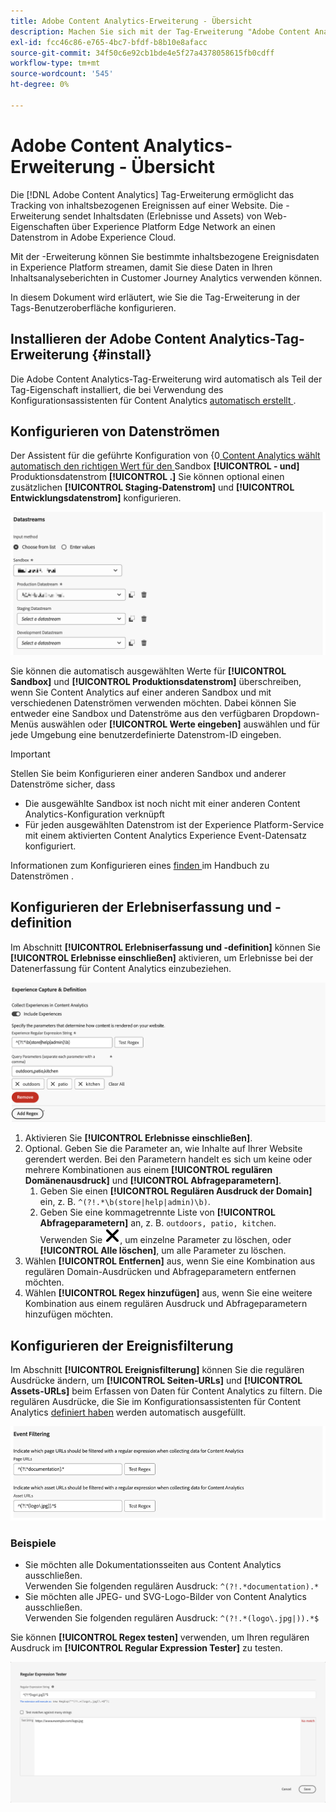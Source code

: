 ```yaml
---
title: Adobe Content Analytics-Erweiterung - Übersicht
description: Machen Sie sich mit der Tag-Erweiterung "Adobe Content Analytics" in Adobe Experience Platform vertraut.
exl-id: fcc46c86-e765-4bc7-bfdf-b8b10e8afacc
source-git-commit: 34f50c6e92cb1bde4e5f27a4378058615fb0cdff
workflow-type: tm+mt
source-wordcount: '545'
ht-degree: 0%

---
```


# Adobe Content Analytics-Erweiterung - Übersicht

Die [!DNL Adobe Content Analytics] Tag-Erweiterung ermöglicht das Tracking von inhaltsbezogenen Ereignissen auf einer Website. Die -Erweiterung sendet Inhaltsdaten (Erlebnisse und Assets) von Web-Eigenschaften über Experience Platform Edge Network an einen Datenstrom in Adobe Experience Cloud.

Mit der -Erweiterung können Sie bestimmte inhaltsbezogene Ereignisdaten in Experience Platform streamen, damit Sie diese Daten in Ihren Inhaltsanalyseberichten in Customer Journey Analytics verwenden können.

In diesem Dokument wird erläutert, wie Sie die Tag-Erweiterung in der Tags-Benutzeroberfläche konfigurieren.

## Installieren der Adobe Content Analytics-Tag-Erweiterung {#install}

Die Adobe Content Analytics-Tag-Erweiterung wird automatisch als Teil der Tag-Eigenschaft installiert, die bei Verwendung des Konfigurationsassistenten für Content Analytics [automatisch erstellt ](https://experienceleague.adobe.com/de/docs/analytics-platform/using/content-analytics/configuration/guided).

<!--
### Manual installation

In case of a manual configuration, the Adobe Content Analytics tag extension needs a property to be installed on. If you have not done so already, see the documentation on [creating a tag property](https://experienceleague.adobe.com/de/docs/platform-learn/implement-in-websites/configure-tags/create-a-property).

After you have created a property or when you select the property created using the [Content Analytics guided configuration wizard](https://experienceleague.adobe.com/de/docs/analytics-platform/using/content-analytics/configuration/guided), open the property and select the **[!UICONTROL Extensions]** tab on the left side bar.

Select the **[!UICONTROL Catalog]** tab. From the list of available extensions, find the **[!DNL Adobe Content Analytics]** extension and select **[!UICONTROL Install]**.

![Image showing the Tags UI with the Web SDK extension selected](assets/aca-tag-install.png)

After selecting **[!UICONTROL Install]**, you must configure the Adobe Content Analytics tag extension and save the configuration.
-->

<!--
## Configure schema

The [Content Analytics guided configuration wizard](https://experienceleague.adobe.com/de/docs/analytics-platform/using/content-analytics/configuration/guided) automatically populates the proper value for the **[!UICONTROL Tenant Schema Name]**. 

![Image that shows the Schema configuration of the Adobe Content Analytics tag extension in the Tags UI](assets/aca-tag-schema.png)

>[!WARNING]
>
>Do not modify the value for **[!UICONTROL Tenant Schema Name]**.

-->

## Konfigurieren von Datenströmen

Der Assistent für die geführte Konfiguration von &lbrace;0[ Content Analytics wählt automatisch den richtigen Wert für den ](https://experienceleague.adobe.com/de/docs/analytics-platform/using/content-analytics/configuration/guided)Sandbox **[!UICONTROL - und]** Produktionsdatenstrom **[!UICONTROL .]** Sie können optional einen zusätzlichen **[!UICONTROL Staging-Datenstrom]** und **[!UICONTROL Entwicklungsdatenstrom]** konfigurieren.

![Bild, das die Konfiguration der Datenströme der Tag-Erweiterung &quot;Adobe Content Analytics&quot; in der Tags-Benutzeroberfläche anzeigt](assets/aca-tag-datastreams.png)

Sie können die automatisch ausgewählten Werte für **[!UICONTROL Sandbox]** und **[!UICONTROL Produktionsdatenstrom]** überschreiben, wenn Sie Content Analytics auf einer anderen Sandbox und mit verschiedenen Datenströmen verwenden möchten. Dabei können Sie entweder eine Sandbox und Datenströme aus den verfügbaren Dropdown-Menüs auswählen oder **[!UICONTROL Werte eingeben]** auswählen und für jede Umgebung eine benutzerdefinierte Datenstrom-ID eingeben.

>[!IMPORTANT]
>
>Stellen Sie beim Konfigurieren einer anderen Sandbox und anderer Datenströme sicher, dass
>
>* Die ausgewählte Sandbox ist noch nicht mit einer anderen Content Analytics-Konfiguration verknüpft
>* Für jeden ausgewählten Datenstrom ist der Experience Platform-Service mit einem aktivierten Content Analytics Experience Event-Datensatz konfiguriert.

Informationen zum Konfigurieren eines [ finden ](../../../../datastreams/overview.md) im Handbuch zu Datenströmen .

## Konfigurieren der Erlebniserfassung und -definition

Im Abschnitt **[!UICONTROL Erlebniserfassung und -definition]** können Sie **[!UICONTROL Erlebnisse einschließen]** aktivieren, um Erlebnisse bei der Datenerfassung für Content Analytics einzubeziehen.

![Bild mit dem Abschnitt „Erlebniserfassung und -definition“ in der Erweiterung](assets/aca-tag-experiencecapture.png)

1. Aktivieren Sie **[!UICONTROL Erlebnisse einschließen]**.
1. Optional. Geben Sie die Parameter an, wie Inhalte auf Ihrer Website gerendert werden. Bei den Parametern handelt es sich um keine oder mehrere Kombinationen aus einem **[!UICONTROL regulären Domänenausdruck]** und **[!UICONTROL Abfrageparametern]**.
   1. Geben Sie einen **[!UICONTROL Regulären Ausdruck der Domain]** ein, z. B. `^(?!.*\b(store|help|admin)\b)`.
   1. Geben Sie eine kommagetrennte Liste von **[!UICONTROL Abfrageparametern]** an, z. B. `outdoors, patio, kitchen`.
Verwenden Sie ![Schließen](./assets/CrossSize300.svg), um einzelne Parameter zu löschen, oder **[!UICONTROL Alle löschen]**, um alle Parameter zu löschen.
1. Wählen **[!UICONTROL Entfernen]** aus, wenn Sie eine Kombination aus regulären Domain-Ausdrücken und Abfrageparametern entfernen möchten.
1. Wählen **[!UICONTROL Regex hinzufügen]** aus, wenn Sie eine weitere Kombination aus einem regulären Ausdruck und Abfrageparametern hinzufügen möchten.

## Konfigurieren der Ereignisfilterung

Im Abschnitt **[!UICONTROL Ereignisfilterung]** können Sie die regulären Ausdrücke ändern, um **[!UICONTROL Seiten-URLs]** und **[!UICONTROL Assets-URLs]** beim Erfassen von Daten für Content Analytics zu filtern. Die regulären Ausdrücke, die Sie im Konfigurationsassistenten für Content Analytics [definiert haben](https://experienceleague.adobe.com/de/docs/analytics-platform/using/content-analytics/configuration/guided) werden automatisch ausgefüllt.

![Bild mit den Ereignisfiltereinstellungen der Adobe Content Analytics-Tag-Erweiterung in der Tags-Benutzeroberfläche](assets/aca-tag-eventfiltering.png)


### Beispiele

* Sie möchten alle Dokumentationsseiten aus Content Analytics ausschließen.<br/>Verwenden Sie folgenden regulären Ausdruck: `^(?!.*documentation).*`
* Sie möchten alle JPEG- und SVG-Logo-Bilder von Content Analytics ausschließen.<br/>Verwenden Sie folgenden regulären Ausdruck: `^(?!.*(logo\.jpg|)).*$`

Sie können **[!UICONTROL Regex testen]** verwenden, um Ihren regulären Ausdruck im **[!UICONTROL Regular Expression Tester]** zu testen.

![Abbildung mit dem Tester für reguläre Ausdrücke der Adobe Content Analytics-Tag-Erweiterung in der Tags-Benutzeroberfläche](assets/aca-tag-regextester.png)

